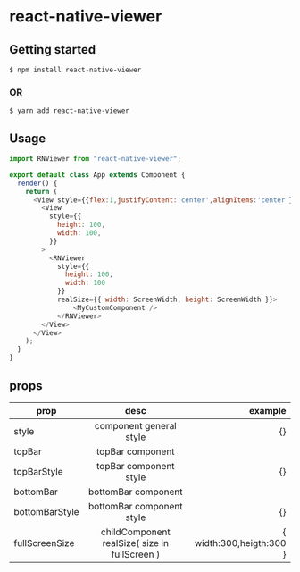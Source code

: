 # react-native-viewer

## Getting started

`$ npm install react-native-viewer`

### OR

`$ yarn add react-native-viewer`

## Usage

```javascript
import RNViewer from "react-native-viewer";

export default class App extends Component {
  render() {
    return (
      <View style={{flex:1,justifyContent:'center',alignItems:'center'}}>
        <View
          style={{
            height: 100,
            width: 100,
          }}
        >
          <RNViewer
            style={{
              height: 100,
              width: 100
            }}
			realSize={{ width: ScreenWidth, height: ScreenWidth }}>
				<MyCustomComponent />
			</RNViewer>
        </View>
      </View>
    );
  }
}
```

## props

| prop           |                     desc                      |                  example |
| -------------- | :-------------------------------------------: | -----------------------: |
| style          |            component general style            |                       {} |
| topBar         |               topBar component                |                 <View /> |
| topBarStyle    |            topBar component style             |                       {} |
| bottomBar      |              bottomBar component              |                 <View /> |
| bottomBarStyle |           bottomBar component style           |                       {} |
| fullScreenSize | childComponent realSize( size in fullScreen ) | { width:300,heigth:300 } |
